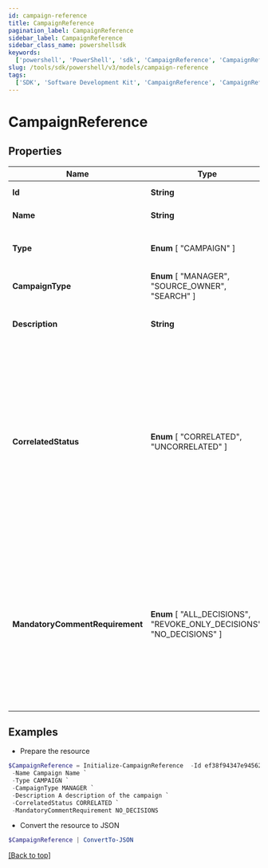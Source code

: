 ```yaml
---
id: campaign-reference
title: CampaignReference
pagination_label: CampaignReference
sidebar_label: CampaignReference
sidebar_class_name: powershellsdk
keywords:
  ['powershell', 'PowerShell', 'sdk', 'CampaignReference', 'CampaignReference']
slug: /tools/sdk/powershell/v3/models/campaign-reference
tags:
  ['SDK', 'Software Development Kit', 'CampaignReference', 'CampaignReference']
---
```


# CampaignReference

## Properties

| Name | Type | Description | Notes |
| --- | --- | --- | --- |
| **Id** | **String** | The unique ID of the campaign. | [required] |
| **Name** | **String** | The name of the campaign. | [required] |
| **Type** | **Enum** [ "CAMPAIGN" ] | The type of object that is being referenced. | [required] |
| **CampaignType** | **Enum** [ "MANAGER", "SOURCE_OWNER", "SEARCH" ] | The type of the campaign. | [required] |
| **Description** | **String** | The description of the campaign set by the admin who created it. | [required] |
| **CorrelatedStatus** | **Enum** [ "CORRELATED", "UNCORRELATED" ] | The correlatedStatus of the campaign. Only SOURCE_OWNER campaigns can be Uncorrelated. An Uncorrelated certification campaign only includes Uncorrelated identities (An identity is uncorrelated if it has no accounts on an authoritative source). | [required] |
| **MandatoryCommentRequirement** | **Enum** [ "ALL_DECISIONS", "REVOKE_ONLY_DECISIONS", "NO_DECISIONS" ] | Determines whether comments are required for decisions during certification reviews. You can require comments for all decisions, revoke-only decisions, or no decisions. By default, comments are not required for decisions. | [required] |

## Examples

- Prepare the resource

```powershell
$CampaignReference = Initialize-CampaignReference  -Id ef38f94347e94562b5bb8424a56397d8 `
 -Name Campaign Name `
 -Type CAMPAIGN `
 -CampaignType MANAGER `
 -Description A description of the campaign `
 -CorrelatedStatus CORRELATED `
 -MandatoryCommentRequirement NO_DECISIONS
```

- Convert the resource to JSON

```powershell
$CampaignReference | ConvertTo-JSON
```

[[Back to top]](#)
